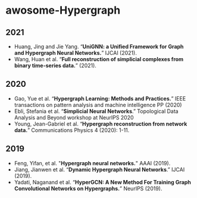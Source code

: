 # awosome-Hypergraph


## 2021
- Huang, Jing and Jie Yang. “**UniGNN: a Unified Framework for Graph and Hypergraph Neural Networks.**” IJCAI (2021).
- Wang, Huan et al. “**Full reconstruction of simplicial complexes from binary time-series data.**” (2021).

## 2020
- Gao, Yue et al. “**Hypergraph Learning: Methods and Practices.**” IEEE transactions on pattern analysis and machine intelligence PP (2020)
- Ebli, Stefania et al. “**Simplicial Neural Networks**.” Topological Data Analysis and Beyond workshop at NeurIPS 2020
- Young, Jean-Gabriel et al. “**Hypergraph reconstruction from network data.**” Communications Physics 4 (2020): 1-11.

## 2019
- Feng, Yifan, et al. "**Hypergraph neural networks.**" AAAI (2019).
- Jiang, Jianwen et al. “**Dynamic Hypergraph Neural Networks**.” IJCAI (2019).
- Yadati, Naganand et al. “**HyperGCN: A New Method For Training Graph Convolutional Networks on Hypergraphs.**” NeurIPS (2019).
